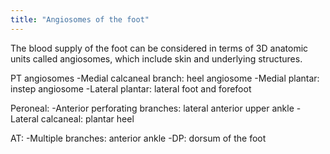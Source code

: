 ```yaml
---
title: "Angiosomes of the foot"
---
```

The blood supply of the foot can be considered in terms of 3D anatomic units called angiosomes, which include skin and underlying structures.

PT angiosomes
-Medial calcaneal branch: heel angiosome
-Medial plantar: instep angiosome
-Lateral plantar: lateral foot and forefoot

Peroneal:
-Anterior perforating branches: lateral anterior upper ankle
-Lateral calcaneal: plantar heel

AT:
-Multiple branches: anterior ankle
-DP: dorsum of the foot

